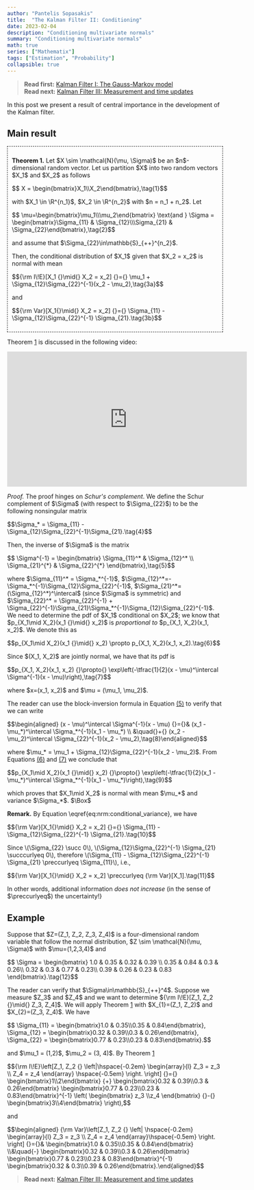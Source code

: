 ```yaml
---
author: "Pantelis Sopasakis"
title:  "The Kalman Filter II: Conditioning"
date: 2023-02-04
description: "Conditioning multivariate normals"
summary: "Conditioning multivariate normals"
math: true
series: ["Mathematix"]
tags: ["Estimation", "Probability"]
collapsible: true
---
```


> <b>Read first:</b> <a href="../kalman-1">Kalman Filter I: The Gauss-Markov model</a><br>
> <b>Read next:</b> <a href="../kalman-3">Kalman Filter III: Measurement and time updates</a>

<p>In this post we present a result of central importance in the development of the Kalman filter.</p>

## Main result

<div style="border-style:dashed;border-width:1.5px;padding: 10px 10px 10px 10px; margin-bottom: 10px" id="thm:normal_conditioning"> 
 <p><b>Theorem 1.</b> Let $X \sim \mathcal{N}(\mu, \Sigma)$ be an $n$-dimensional random vector. Let us partition $X$ into two random vectors $X_1$ and $X_2$ as follows</p>

<p>$$ X = \begin{bmatrix}X_1\\X_2\end{bmatrix},\tag{1}$$</p>

<p>with $X_1 \in \R^{n_1}$, $X_2 \in \R^{n_2}$ with $n = n_1 + n_2$. Let</p>

<p>$$ \mu=\begin{bmatrix}\mu_1\\\mu_2\end{bmatrix} \text{and } \Sigma = \begin{bmatrix}\Sigma_{11} & \Sigma_{12}\\\Sigma_{21} & \Sigma_{22}\end{bmatrix},\tag{2}$$</p>

<p>and assume that $\Sigma_{22}\in\mathbb{S}_{++}^{n_2}$.</p>

<p>Then, the conditional distribution of $X_1$ given that $X_2 = x_2$ is normal with mean</p>
<p>$${\rm I\!E}[X_1 {}\mid{} X_2 = x_2] {}={} \mu_1 + \Sigma_{12}\Sigma_{22}^{-1}(x_2 - \mu_2),\tag{3a}$$</p>
and
<p>$${\rm Var}[X_1{}\mid{} X_2 = x_2] {}={} \Sigma_{11} - \Sigma_{12}\Sigma_{22}^{-1} \Sigma_{21}.\tag{3b}$$</p>
</div>

<p>Theorem <a href="#thm:normal_conditioning">1</a> is discussed in the following video:</p>

<div id="youtube-video-conditioning">
<iframe alt="YouTube video on conditioning" style="margin:auto;display:block;" width="560" height="315" src="https://www.youtube.com/embed/h2sTS8cHkPM?start=456" title="YouTube video player" frameborder="0" allow="accelerometer; autoplay; clipboard-write; encrypted-media; gyroscope; picture-in-picture; web-share" allowfullscreen></iframe>
</div>

<p></p>
<p><em>Proof.</em> The proof hinges on <em>Schur's complement</em>. We define the Schur complement of $\Sigma$ (with respect to $\Sigma_{22}$) to be the following nonsingular matrix</p>
<p>$$\Sigma_* = \Sigma_{11} - \Sigma_{12}\Sigma_{22}^{-1}\Sigma_{21}.\tag{4}$$</p>
<p>Then, the inverse of $\Sigma$ is the matrix</p>
<p id="eq:schur_inverse">$$
  \Sigma^{-1} = \begin{bmatrix}
    \Sigma_{11}^*   & \Sigma_{12}^*
    \\
    \Sigma_{21}^{*} & \Sigma_{22}^{*}
  \end{bmatrix},\tag{5}$$</p>
<p>where $\Sigma_{11}^* = \Sigma_*^{-1}$, $\Sigma_{12}^*=-\Sigma_*^{-1}\Sigma_{12}\Sigma_{22}^{-1}$, $\Sigma_{21}^*=(\Sigma_{12}^*)^\intercal$ (since $\Sigma$ is symmetric) and $\Sigma_{22}^* = \Sigma_{22}^{-1} + \Sigma_{22}^{-1}\Sigma_{21}\Sigma_*^{-1}\Sigma_{12}\Sigma_{22}^{-1}$. We need to determine the pdf of $X_1$ conditional on $X_2$; we know that $p_{X_1\mid X_2}(x_1 {}\mid{} x_2)$ is <em>proportional to</em> $p_{X_1, X_2}(x_1, x_2)$. We denote this as</p>

<p id="eq:px1_cond_x2">$$p_{X_1\mid X_2}(x_1 {}\mid{} x_2) \propto p_{X_1, X_2}(x_1, x_2).\tag{6}$$</p>

<p>Since $(X_1, X_2)$ are jointly normal, we have that its pdf is</p>

<p id="eq:px1x2_proportional">$$p_{X_1, X_2}(x_1, x_2)
  {}\propto{}
  \exp\left(-\tfrac{1}{2}(x - \mu)^\intercal \Sigma^{-1}(x - \mu)\right),\tag{7}$$</p>

<p>where $x=(x_1, x_2)$ and $\mu = (\mu_1, \mu_2)$.</p> 

<p>The reader can use the block-inversion formula in Equation <a href="#eq:schur_inverse">(5)</a> to verify that we can write</p>

<p>$$\begin{aligned}
  (x - \mu)^\intercal \Sigma^{-1}(x - \mu)
  {}={}&
  (x_1 - \mu_*)^\intercal \Sigma_*^{-1}(x_1 - \mu_*)
  \\
  &\quad{}+{}
  (x_2 - \mu_2)^\intercal \Sigma_{22}^{-1}(x_2 - \mu_2),\tag{8}\end{aligned}$$</p>

<p>where $\mu_* = \mu_1 + \Sigma_{12}\Sigma_{22}^{-1}(x_2 - \mu_2)$. From Equations <a href="#eq:px1_cond_x2">(6)</a> and <a href="#eq:px1x2_proportional">(7)</a> we conclude that</p>

<p>$$p_{X_1\mid X_2}(x_1 {}\mid{} x_2)
  {}\propto{}
  \exp\left(-\tfrac{1}{2}(x_1 - \mu_*)^\intercal \Sigma_*^{-1}(x_1 - \mu_*)\right),\tag{9}$$</p>

<p>which proves that $X_1\mid X_2$ is normal with mean $\mu_*$ and variance $\Sigma_*$. $\Box$</p>

<p><b>Remark.</b> By Equation \eqref{eq:nrm:conditional_variance}, we have</p>

<p>$${\rm Var}[X_1{}\mid{} X_2 = x_2] {}={} \Sigma_{11} - \Sigma_{12}\Sigma_{22}^{-1} \Sigma_{21}.\tag{10}$$</p>

<p>Since \(\Sigma_{22} \succ 0\),  \(\Sigma_{12}\Sigma_{22}^{-1} \Sigma_{21} \succcurlyeq 0\),
therefore \(\Sigma_{11} - \Sigma_{12}\Sigma_{22}^{-1} \Sigma_{21} \preccurlyeq \Sigma_{11}\), i.e.,</p>

<p>$${\rm Var}[X_1{}\mid{} X_2 = x_2]  \preccurlyeq  {\rm Var}[X_1].\tag{11}$$</p>

<p>In other words, additional information <em>does not increase</em> (in the sense of $\preccurlyeq$) the uncertainty!}</p>



## Example 

<p>Suppose that $Z=(Z_1, Z_2, Z_3, Z_4)$ is a four-dimensional random variable that follow the normal distribution, $Z \sim \mathcal{N}(\mu, \Sigma)$ with $\mu=(1,2,3,4)$ and</p>

<p>$$
  \Sigma = \begin{bmatrix}
    1.0 & 0.35 & 0.32 & 0.39 \\ 0.35 & 0.84 & 0.3 & 0.26\\ 0.32 & 0.3 & 0.77 & 0.23\\ 0.39 & 0.26 & 0.23 & 0.83
  \end{bmatrix}.\tag{12}$$</p>

<p>The reader can verify that $\Sigma\in\mathbb{S}_{++}^4$. Suppose we measure $Z_3$ and $Z_4$ and we want to determine ${\rm I\!E}[Z_1, Z_2 {}\mid{} Z_3, Z_4]$. We will apply Theorem <a href="#thm:normal_conditioning">1</a> with $X_{1}=(Z_1, Z_2)$ and $X_{2}=(Z_3, Z_4)$. We have</p>

<p>$$
  \Sigma_{11} = \begin{bmatrix}1.0 & 0.35\\0.35 & 0.84\end{bmatrix},
  \Sigma_{12} = \begin{bmatrix}0.32 & 0.39\\0.3 & 0.26\end{bmatrix},
  \Sigma_{22} = \begin{bmatrix}0.77 & 0.23\\0.23 & 0.83\end{bmatrix}.$$</p>

<p>and $\mu_1 = (1,2)$, $\mu_2 = (3, 4)$. By Theorem <a href="#thm:normal_conditioning">1</a></p>

<p>$${\rm I\!E}\left[Z_1, Z_2 {}
  \left|\hspace{-0.2em}
  \begin{array}{l}
    Z_3 = z_3
    \\
    Z_4 = z_4
  \end{array}
  \hspace{-0.5em}
  \right.
  \right]
  {}={}
  \begin{bmatrix}1\\2\end{bmatrix}
  {+}
  \begin{bmatrix}0.32 & 0.39\\0.3 & 0.26\end{bmatrix}
  \begin{bmatrix}0.77 & 0.23\\0.23 & 0.83\end{bmatrix}^{-1}
  \left(
  \begin{bmatrix}
    z_3 \\z_4
  \end{bmatrix}
  {}-{}
  \begin{bmatrix}3\\4\end{bmatrix}
  \right),$$</p>
<p>and</p>
<p>$$\begin{aligned}
{\rm Var}\left[Z_1, Z_2 {}
  \left|
  \hspace{-0.2em}
  \begin{array}{l}
    Z_3 = z_3
    \\
    Z_4 = z_4
  \end{array}\hspace{-0.5em}
  \right.
  \right]
  {}={}&
  \begin{bmatrix}1.0 & 0.35\\0.35 & 0.84\end{bmatrix}
  \\&\quad{-}
  \begin{bmatrix}0.32 & 0.39\\0.3 & 0.26\end{bmatrix}
  \begin{bmatrix}0.77 & 0.23\\0.23 & 0.83\end{bmatrix}^{-1}
  \begin{bmatrix}0.32 & 0.3\\0.39 & 0.26\end{bmatrix}.\end{aligned}$$</p>

> <b>Read next:</b> <a href="../kalman-3">Kalman Filter III: Measurement and time updates</a>
